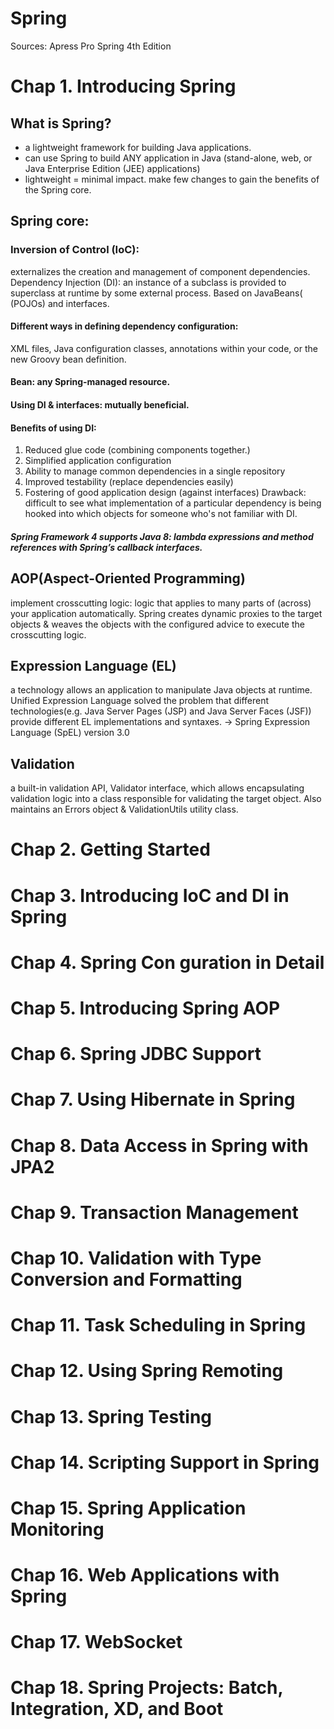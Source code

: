 # Spring

Sources: Apress Pro Spring 4th Edition


# Chap 1. Introducing Spring

## What is Spring?
* a lightweight framework for building Java applications. 
* can use Spring to build ANY application in Java (stand-alone, web, or Java Enterprise Edition (JEE) applications)
* lightweight = minimal impact. make few changes to gain the benefits of the Spring core.

## Spring core:
### Inversion of Control (IoC): 
externalizes the creation and management of component dependencies. Dependency Injection (DI): an instance of a subclass is provided to superclass at runtime by some external process. Based on JavaBeans( (POJOs) and interfaces.

#### Different ways in defining dependency configuration:
XML files, Java configuration classes, annotations within your code, or the new Groovy bean definition. 

#### Bean: any Spring-managed resource.

#### Using DI & interfaces: mutually beneficial. 

#### Benefits of using DI:
1. Reduced glue code (combining components together.)
2. Simplified application configuration
3. Ability to manage common dependencies in a single repository
4. Improved testability (replace dependencies easily)
5. Fostering of good application design (against interfaces)
Drawback: difficult to see what implementation of a particular dependency is being hooked into which objects for someone who's not familiar with DI.

##### Spring Framework 4 supports Java 8: lambda expressions and method references with Spring’s callback interfaces.

## AOP(Aspect-Oriented Programming)
implement crosscutting logic: logic that applies to many parts of (across) your application automatically.
Spring creates dynamic proxies to the target objects &  weaves the objects with the configured advice to execute the crosscutting logic.

## Expression Language (EL) 
 a technology allows an application to manipulate Java objects at runtime. Unified Expression Language solved the problem that different technologies(e.g. Java Server Pages (JSP) and Java Server Faces (JSF)) provide different EL implementations and syntaxes. -> Spring Expression Language (SpEL) version 3.0

## Validation
a built-in validation API, Validator interface, which allows encapsulating validation logic into a class responsible for validating the target object. Also maintains an Errors object & ValidationUtils utility class. 





# Chap 2. Getting Started
# Chap 3. Introducing IoC and DI in Spring
# Chap 4. Spring Con guration in Detail
# Chap 5. Introducing Spring AOP
# Chap 6. Spring JDBC Support 
# Chap 7. Using Hibernate in Spring
# Chap 8. Data Access in Spring with JPA2
# Chap 9. Transaction Management
# Chap 10. Validation with Type Conversion and Formatting
# Chap 11. Task Scheduling in Spring
# Chap 12. Using Spring Remoting 
# Chap 13. Spring Testing
# Chap 14. Scripting Support in Spring
# Chap 15. Spring Application Monitoring
# Chap 16. Web Applications with Spring
# Chap 17. WebSocket
# Chap 18. Spring Projects: Batch, Integration, XD, and Boot











